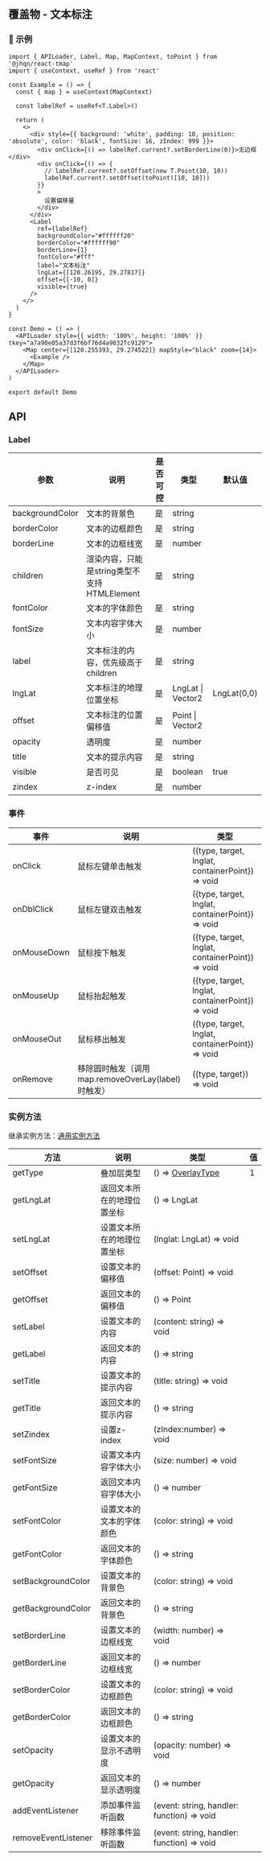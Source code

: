 ## 覆盖物 - 文本标注

### 🔨 示例

```tsx
import { APILoader, Label, Map, MapContext, toPoint } from '@jhqn/react-tmap'
import { useContext, useRef } from 'react'

const Example = () => {
  const { map } = useContext(MapContext)

  const labelRef = useRef<T.Label>()

  return (
    <>
      <div style={{ background: 'white', padding: 10, position: 'absolute', color: 'black', fontSize: 16, zIndex: 999 }}>
        <div onClick={() => labelRef.current?.setBorderLine(0)}>无边框</div>
        <div onClick={() => {
          // labelRef.current?.setOffset(new T.Point(10, 10))
          labelRef.current?.setOffset(toPoint([10, 10]))
        }}
        >
          设置偏移量
        </div>
      </div>
      <Label
        ref={labelRef}
        backgroundColor="#ffffff20"
        borderColor="#ffffff90"
        borderLine={1}
        fontColor="#fff"
        label="文本标注"
        lngLat={[120.26195, 29.27817]}
        offset={[-10, 0]}
        visible={true}
      />
    </>
  )
}

const Demo = () => (
  <APILoader style={{ width: '100%', height: '100%' }} tkey="a7a90e05a37d3f6bf76d4a9032fc9129">
    <Map center={[120.255393, 29.274522]} mapStyle="black" zoom={14}>
      <Example />
    </Map>
  </APILoader>
)

export default Demo
```

## API

### Label

| 参数            | 说明                                        | 是否可控 | 类型              | 默认值      |
| --------------- | ------------------------------------------- | -------- | ----------------- | ----------- |
| backgroundColor | 文本的背景色                                | 是       | string            |             |
| borderColor     | 文本的边框颜色                              | 是       | string            |             |
| borderLine      | 文本的边框线宽                              | 是       | number            |             |
| children        | 渲染内容，只能是string类型不支持HTMLElement | 是       | string            |             |
| fontColor       | 文本的字体颜色                              | 是       | string            |             |
| fontSize        | 文本内容字体大小                            | 是       | number            |             |
| label           | 文本标注的内容，优先级高于children          | 是       | string            |             |
| lngLat          | 文本标注的地理位置坐标                      | 是       | LngLat \| Vector2 | LngLat(0,0) |
| offset          | 文本标注的位置偏移值                        | 是       | Point \| Vector2  |             |
| opacity         | 透明度                                      | 是       | number            |             |
| title           | 文本的提示内容                              | 是       | string            |             |
| visible         | 是否可见                                    | 是       | boolean           | true        |
| zindex          | z-index                                     | 是       | number            |             |

### 事件

| 事件        | 说明                                               | 类型                                             |
| ----------- | -------------------------------------------------- | ------------------------------------------------ |
| onClick     | 鼠标左键单击触发                                   | ({type, target, lnglat, containerPoint}) => void |
| onDblClick  | 鼠标左键双击触发                                   | ({type, target, lnglat, containerPoint}) => void |
| onMouseDown | 鼠标按下触发                                       | ({type, target, lnglat, containerPoint}) => void |
| onMouseUp   | 鼠标抬起触发                                       | ({type, target, lnglat, containerPoint}) => void |
| onMouseOut  | 鼠标移出触发                                       | ({type, target, lnglat, containerPoint}) => void |
| onRemove    | 移除圆时触发（调用map.removeOverLay(label)时触发） | ({type, target}) => void                         |

### 实例方法

继承实例方法：[通用实例方法](/packages/react/src/overlay/index.zh-CN.md#实例方法)

| 方法                | 说明                       | 类型                                                                        | 值  |
| ------------------- | -------------------------- | --------------------------------------------------------------------------- | --- |
| getType             | 叠加层类型                 | () => [OverlayType](/packages/react/src/overlay/index.zh-CN.md#overlaytype) | 1   |
| getLngLat           | 返回文本所在的地理位置坐标 | () => LngLat                                                                |     |
| setLngLat           | 设置文本所在的地理位置坐标 | (lnglat: LngLat) => void                                                    |     |
| setOffset           | 设置文本的偏移值           | (offset: Point) => void                                                     |     |
| getOffset           | 返回文本的偏移值           | () => Point                                                                 |     |
| setLabel            | 设置文本的内容             | (content: string) => void                                                   |     |
| getLabel            | 返回文本的内容             | () => string                                                                |     |
| setTitle            | 设置文本的提示内容         | (title: string) => void                                                     |     |
| getTitle            | 返回文本的提示内容         | () => string                                                                |     |
| setZindex           | 设置z-index                | (zIndex:number) => void                                                     |     |
| setFontSize         | 设置文本内容字体大小       | (size: number) => void                                                      |     |
| getFontSize         | 返回文本内容字体大小       | () => number                                                                |     |
| setFontColor        | 设置文本的文本的字体颜色   | (color: string) => void                                                     |     |
| getFontColor        | 返回文本的字体颜色         | () => string                                                                |     |
| setBackgroundColor  | 设置文本的背景色           | (color: string) => void                                                     |     |
| getBackgroundColor  | 返回文本的背景色           | () => string                                                                |     |
| setBorderLine       | 设置文本的边框线宽         | (width: number) => void                                                     |     |
| getBorderLine       | 返回文本的边框线宽         | () => number                                                                |     |
| setBorderColor      | 设置文本的边框颜色         | (color: string) => void                                                     |     |
| getBorderColor      | 返回文本的边框颜色         | () => string                                                                |     |
| setOpacity          | 设置文本的显示不透明度     | (opacity: number) => void                                                   |     |
| getOpacity          | 返回文本的显示透明度       | () => number                                                                |     |
| addEventListener    | 添加事件监听函数           | (event: string, handler: function) => void                                  |     |
| removeEventListener | 移除事件监听函数           | (event: string, handler: function) => void                                  |     |
